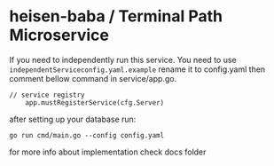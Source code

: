 # heisen-baba / Terminal Path Microservice

If you need to independently run this service. You need to use ```independentServiceconfig.yaml.example``` rename it to config.yaml then comment bellow command in service/app.go.
```
// service registry
	app.mustRegisterService(cfg.Server)
```

after setting up your database run:
```
go run cmd/main.go --config config.yaml
```

for more info about implementation check docs folder
